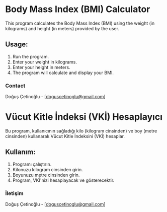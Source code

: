 # Body Mass Index (BMI) Calculator

This program calculates the Body Mass Index (BMI) using the weight (in kilograms) and height (in meters) provided by the user.

## Usage:
1. Run the program.
2. Enter your weight in kilograms.
3. Enter your height in meters.
4. The program will calculate and display your BMI.

### Contact

Doğuş Çetinoğlu - [doguscetinoglu@gmail.com]


# Vücut Kitle İndeksi (VKİ) Hesaplayıcı

Bu program, kullanıcının sağladığı kilo (kilogram cinsinden) ve boy (metre cinsinden) kullanarak Vücut Kitle İndeksini (VKİ) hesaplar.

## Kullanım:
1. Programı çalıştırın.
2. Kilonuzu kilogram cinsinden girin.
3. Boyunuzu metre cinsinden girin.
4. Program, VKİ'nizi hesaplayacak ve gösterecektir.

### İletişim

Doğuş Çetinoğlu - [doguscetinoglu@gmail.com]


